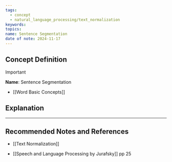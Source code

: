 ```yaml
---
tags:
  - concept
  - natural_language_processing/text_normalization
keywords: 
topics: 
name: Sentence Segmentation
date of note: 2024-11-17
---
```


## Concept Definition

>[!important]
>**Name**: Sentence Segmentation


- [[Word Basic Concepts]]


## Explanation





-----------
##  Recommended Notes and References



- [[Text Normalization]]

- [[Speech and Language Processing by Jurafsky]] pp 25